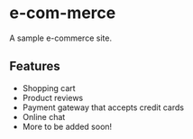 # e-com-merce
A sample e-commerce site. 

## Features
- Shopping cart
- Product reviews
- Payment gateway that accepts credit cards
- Online chat
- More to be added soon!
